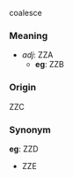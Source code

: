 coalesce
### Meaning
+ _adj_: ZZA
	+ __eg__: ZZB

### Origin

ZZC

### Synonym

__eg__: ZZD

+ ZZE


